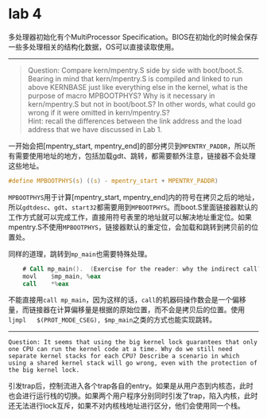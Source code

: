# lab 4

多处理器初始化有个MultiProcessor Specification。BIOS在初始化的时候会保存一些多处理相关的结构化数据，OS可以直接读取使用。

---

> Question: Compare kern/mpentry.S side by side with boot/boot.S. Bearing in mind that kern/mpentry.S is compiled and linked to run above KERNBASE just like everything else in the kernel, what is the purpose of macro MPBOOTPHYS? Why is it necessary in kern/mpentry.S but not in boot/boot.S? In other words, what could go wrong if it were omitted in kern/mpentry.S?  
Hint: recall the differences between the link address and the load address that we have discussed in Lab 1.

一开始会把[mpentry_start, mpentry_end]的部分拷贝到`MPENTRY_PADDR`，所以所有需要使用地址的地方，包括加载gdt、跳转，都需要额外注意，链接器不会处理这些地址。

```c
#define MPBOOTPHYS(s) ((s) - mpentry_start + MPENTRY_PADDR)
```

`MPBOOTPHYS`用于计算[mpentry_start, mpentry_end]内的符号在拷贝之后的地址，所以`gdtdesc`、`gdt`、`start32`都需要用到`MPBOOTPHYS`。而boot.S里面链接器默认的工作方式就可以完成工作，直接用符号表里的地址就可以解决地址重定位。如果mpentry.S不使用`MPBOOTPHYS`，链接器默认的重定位，会加载和跳转到拷贝前的位置处。

同样的道理，跳转到`mp_main`也需要特殊处理。

```asm
	# Call mp_main().  (Exercise for the reader: why the indirect call?)
	movl    $mp_main, %eax
	call    *%eax
```

不能直接用`call mp_main`，因为这样的话，`call`的机器码操作数会是一个偏移量，而链接器在计算偏移量是根据的原始位置，而不会是拷贝后的位置。使用`ljmpl   $(PROT_MODE_CSEG), $mp_main`之类的方式也能实现跳转。

---

```
Question: It seems that using the big kernel lock guarantees that only one CPU can run the kernel code at a time. Why do we still need separate kernel stacks for each CPU? Describe a scenario in which using a shared kernel stack will go wrong, even with the protection of the big kernel lock. 
```

引发trap后，控制流进入各个trap各自的entry。如果是从用户态到内核态，此时也会进行运行栈的切换。如果两个用户程序分别同时引发了trap，陷入内核，此时还无法进行lock互斥，如果不对内核栈地址进行区分，他们会使用同一个栈。
